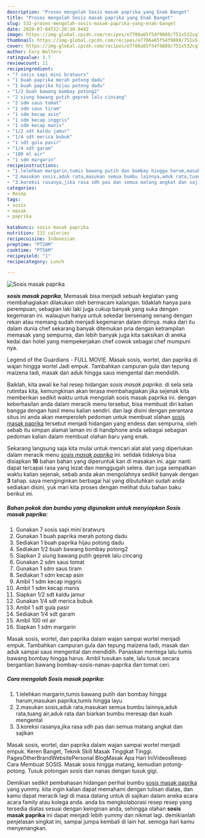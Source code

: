 ```yaml
---
description: "Proses mengolah Sosis masak paprika yang Enak Banget"
title: "Proses mengolah Sosis masak paprika yang Enak Banget"
slug: 532-proses-mengolah-sosis-masak-paprika-yang-enak-banget
date: 2020-07-04T22:28:30.044Z
image: https://img-global.cpcdn.com/recipes/e7786a65f54f9889/751x532cq70/sosis-masak-paprika-foto-resep-utama.jpg
thumbnail: https://img-global.cpcdn.com/recipes/e7786a65f54f9889/751x532cq70/sosis-masak-paprika-foto-resep-utama.jpg
cover: https://img-global.cpcdn.com/recipes/e7786a65f54f9889/751x532cq70/sosis-masak-paprika-foto-resep-utama.jpg
author: Cory Walters
ratingvalue: 3.7
reviewcount: 11
recipeingredient:
- "7 sosis sapi mini bratwurs"
- "1 buah paprika merah potong dadu"
- "1 buah paprika hijau potong dadu"
- "1/2 buah bawang bombay potong2"
- "2 siung bawang putih geprek lalu cincang"
- "2 sdm saus tomat"
- "1 sdm saus tiram"
- "1 sdm kecap asin"
- "1 sdm kecap inggris"
- "1 sdm kecap manis"
- "1/2 sdt kaldu jamur"
- "1/4 sdt merica bubuk"
- "1 sdt gula pasir"
- "1/4 sdt garam"
- "100 ml air"
- "1 sdm margarin"
recipeinstructions:
- "1.lelehkan margarin,tumis bawang putih dan bombay hingga harum,masukan paprika,tumis hingga layu"
- "2.masukan sosis,aduk rata,masukan semua bumbu lainnya,aduk rata,tuang air,aduk rata dan biarkan bumbu meresap dan kuah mengental"
- "3.koreksi rasanya,jika rasa sdh pas dan semua matang angkat dan sajikan"
categories:
- Resep
tags:
- sosis
- masak
- paprika

katakunci: sosis masak paprika 
nutrition: 232 calories
recipecuisine: Indonesian
preptime: "PT20M"
cooktime: "PT56M"
recipeyield: "1"
recipecategory: Lunch

---
```



![Sosis masak paprika](https://img-global.cpcdn.com/recipes/e7786a65f54f9889/751x532cq70/sosis-masak-paprika-foto-resep-utama.jpg)

<b><i>sosis masak paprika</i></b>, Memasak bisa menjadi sebuah kegiatan yang membahagiakan dilakukan oleh bermacam kalangan. tidaklah hanya para perempuan, sebagian laki laki juga cukup banyak yang suka dengan kegemaran ini. walaupun hanya untuk sekedar bersenang senang dengan rekan atau memang sudah menjadi kegemaran dalam dirinya. maka dari itu dalam dunia chef sekarang banyak ditemukan pria dengan ketrampilan memasak yang sempurna, dan lebih banyak juga kita saksikan di aneka kedai dan hotel yang mempekerjakan chef cowok sebagai chef mumpuni nya.

Legend of the Guardians - FULL MOVIE. Masak sosis, wortel, dan paprika di wajan hingga wortel Jadi empuk. Tambahkan campuran gula dan tepung maizena tadi, masak dan aduk hingga saus mengental dan mendidih.

Baiklah, kita awali ke hal resep hidangan <i>sosis masak paprika</i>. di sela sela rutinitas kita, kemungkinan akan terasa membahagiakan jika sejenak kita memberikan sedikit waktu untuk mengolah sosis masak paprika ini. dengan keberhasilan anda dalam meracik menu tersebut, bisa membuat diri kalian bangga dengan hasil menu kalian sendiri. dan lagi disini dengan perantara situs ini anda akan memperoleh pedoman untuk membuat olahan <u>sosis masak paprika</u> tersebut menjadi hidangan yang endess dan sempurna, oleh sebab itu simpan alamat laman ini di handphone anda sebagai sebagian pedoman kalian dalam membuat olahan baru yang enak.


Sekarang langsung saja kita mulai untuk mencari alat alat yang diperlukan dalam meracik menu <u><i>sosis masak paprika</i></u> ini. setidak tidaknya bisa disiapkan <b>16</b> bahan bahan yang diperuntuk kan di masakan ini. agar nanti dapat tercapai rasa yang lezat dan menggugah selera. dan juga sempatkan waktu kalian sejenak, sebab anda akan mengolahnya sedikit banyak dengan <b>3</b> tahap. saya menginginkan berbagai hal yang dibutuhkan sudah anda sediakan disini, yuk mari kita proses dengan melihat dulu bahan baku berikut ini.

<!--inarticleads1-->

##### Bahan pokok dan bumbu yang digunakan untuk menyiapkan Sosis masak paprika:

1. Gunakan 7 sosis sapi mini bratwurs
1. Gunakan 1 buah paprika merah potong dadu
1. Sediakan 1 buah paprika hijau potong dadu
1. Sediakan 1/2 buah bawang bombay potong2
1. Siapkan 2 siung bawang putih geprek lalu cincang
1. Gunakan 2 sdm saus tomat
1. Gunakan 1 sdm saus tiram
1. Sediakan 1 sdm kecap asin
1. Ambil 1 sdm kecap inggris
1. Ambil 1 sdm kecap manis
1. Siapkan 1/2 sdt kaldu jamur
1. Gunakan 1/4 sdt merica bubuk
1. Ambil 1 sdt gula pasir
1. Sediakan 1/4 sdt garam
1. Ambil 100 ml air
1. Siapkan 1 sdm margarin


Masak sosis, wortel, dan paprika dalam wajan sampai wortel menjadi empuk. Tambahkan campuran gula dan tepung maizena tadi, masak dan aduk sampai saus mengental dan mendidih. Panaskan mentega lalu tumis bawang bombay hingga harus. Ambil tusukan sate, lalu tusuk secara bergantian bawang bombay-sosis-nanas-paprika dan tomat ceri. 

<!--inarticleads2-->

##### Cara mengolah Sosis masak paprika:

1. 1.lelehkan margarin,tumis bawang putih dan bombay hingga harum,masukan paprika,tumis hingga layu
1. 2.masukan sosis,aduk rata,masukan semua bumbu lainnya,aduk rata,tuang air,aduk rata dan biarkan bumbu meresap dan kuah mengental
1. 3.koreksi rasanya,jika rasa sdh pas dan semua matang angkat dan sajikan


Masak sosis, wortel, dan paprika dalam wajan sampai wortel menjadi empuk. Keren Banget, Teknik Skill Masak Tinggkat Tinggi. PagesOtherBrandWebsitePersonal BlogMasak Apa Hari IniVideosResep Cara Membuat SOSIS. Masak sosis hingga matang, kemudian potong-potong. Tusuk potongan sosis dan nanas dengan tusuk gigi. 

Demikian sedikit pembahasan hidangan perihal bumbu <u>sosis masak paprika</u> yang yummy. kita ingin kalian dapat memahami dengan tulisan diatas, dan kamu dapat meracik lagi di masa datang untuk di sajikan dalam aneka acara acara family atau kolega anda. anda bs mengkolaborasi resep resep yang tersedia diatas sesuai dengan keinginan anda, sehingga olahan <b>sosis masak paprika</b> ini dapat menjadi lebih yummy dan nikmat lagi. demikianlah penjelasan singkat ini, sampai jumpa kembali di lain hal. semoga hari kamu menyenangkan.
